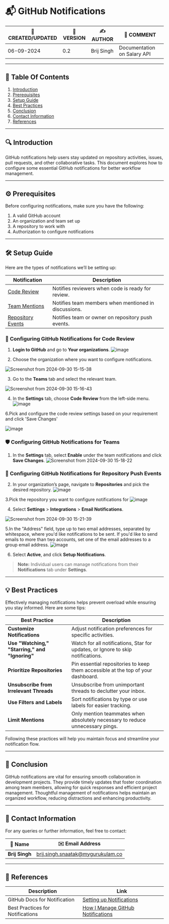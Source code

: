 
# 📬 GitHub Notifications

| 📅 CREATED/UPDATED | 📌 VERSION | ✍️ AUTHOR    | 📝 COMMENT                     |
|--------------------|------------|--------------|--------------------------------|
| 06-09-2024         | 0.2        | Brij Singh   | Documentation on Salary API    |

---

## 📑 Table Of Contents 
1. [Introduction](#introduction)
2. [Prerequisites](#prerequisites)
3. [Setup Guide](#setup-guide)
4. [Best Practices](#best-practices)
5. [Conclusion](#conclusion)
6. [Contact Information](#contact-information)
7. [References](#references)

---

## 🔍 Introduction
GitHub notifications help users stay updated on repository activities, issues, pull requests, and other collaborative tasks. This document explores how to configure some essential GitHub notifications for better workflow management.

---

## ⚙️ Prerequisites 
Before configuring notifications, make sure you have the following:
1. A valid GitHub account
2. An organization and team set up
3. A repository to work with
4. Authorization to configure notifications

---

## 🛠️ Setup Guide

Here are the types of notifications we’ll be setting up:

| **Notification**       | **Description**                                                                 |
| ---------------------- | ------------------------------------------------------------------------------- |
| [Code Review](#configuring-github-notifications-for-code-review)     | Notifies reviewers when code is ready for review. |
| [Team Mentions](#configuring-github-notifications-for-teams)        | Notifies team members when mentioned in discussions. |
| [Repository Events](#configuring-github-notifications-for-repository-push-events) | Notifies team or owner on repository push events. |

### 🔧 **Configuring GitHub Notifications for Code Review**

1. **Login to GitHub** and go to **Your organizations**.
![image](https://github.com/user-attachments/assets/0d51a7c8-7b8e-4345-aa35-5b93e141d154)




2. Choose the organization where you want to configure notifications.

 ![Screenshot from 2024-09-30 15-15-38](https://github.com/user-attachments/assets/89838648-4d4a-494a-8931-32b8db41c516)

 
  
3. Go to the **Teams** tab and select the relevant team.

 ![Screenshot from 2024-09-30 15-16-43](https://github.com/user-attachments/assets/99add14c-53bd-4501-8cea-4ce6f9700b65)

4. In the **Settings** tab, choose **Code Review** from the left-side menu.
![image](https://github.com/user-attachments/assets/0fcff9ed-ae6f-4415-bed4-9738bce746b8)

6.Pick and configure the code review settings based on your requirement and click 'Save Changes'

![image](https://github.com/user-attachments/assets/e0b60199-7509-4a2c-9fe2-8736d4bc457c)


### 🛡️ **Configuring GitHub Notifications for Teams**


1. In the **Settings** tab, select **Enable** under the team notifications and click **Save Changes**.
![Screenshot from 2024-09-30 15-18-22](https://github.com/user-attachments/assets/97738a50-ecdb-492b-9ee1-ff59295a9ac3)

### 🔔 **Configuring GitHub Notifications for Repository Push Events**

2. In your organization’s page, navigate to **Repositories** and pick the desired repository.
![image](https://github.com/user-attachments/assets/9dd1ab99-9acc-4c4f-8fb6-45a5b9c8e100)

3.Pick the repository you want to configure notifications for
![image](https://github.com/user-attachments/assets/103a0445-d4a2-4ea5-84a4-6695db721277)

4. Select **Settings** > **Integrations** > **Email Notifications**.

![Screenshot from 2024-09-30 15-21-39](https://github.com/user-attachments/assets/e4647113-d849-4da9-9e58-1f89f897c503)

5.In the "Address" field, type up to two email addresses, separated by whitespace, where you'd like notifications to be sent. If you'd like to send emails to more than two accounts, set one of the email addresses to a group email address.
![image](https://github.com/user-attachments/assets/0024da53-de9c-4db7-9935-2f6c07e657d7)


6. Select **Active**, and click **Setup Notifications**.

> **Note:** Individual users can manage notifications from their **Notifications** tab under **Settings**.

---

## 💡 Best Practices

Effectively managing notifications helps prevent overload while ensuring you stay informed. Here are some tips:

| **Best Practice**                | **Description**                                                                 |
| -------------------------------- | --------------------------------------------------------------------------------|
| **Customize Notifications**      | Adjust notification preferences for specific activities.                         |
| **Use "Watching," "Starring," and "Ignoring"** | Watch for all notifications, Star for updates, or Ignore to skip notifications. |
| **Prioritize Repositories**       | Pin essential repositories to keep them accessible at the top of your dashboard. |
| **Unsubscribe from Irrelevant Threads** | Unsubscribe from unimportant threads to declutter your inbox.                 |
| **Use Filters and Labels**        | Sort notifications by type or use labels for easier tracking.                    |
| **Limit Mentions**                | Only mention teammates when absolutely necessary to reduce unnecessary pings.    |
Following these practices will help you maintain focus and streamline your notification flow.

---

## 📝 Conclusion

GitHub notifications are vital for ensuring smooth collaboration in development projects. They provide timely updates that foster coordination among team members, allowing for quick responses and efficient project management. Thoughtful management of notifications helps maintain an organized workflow, reducing distractions and enhancing productivity.

---

## 📧 Contact Information

For any queries or further information, feel free to contact:

| 📛 Name       | ✉️ Email Address                    |
|---------------|-------------------------------------|
| **Brij Singh**| brij.singh.snaatak@mygurukulam.co   |

---

## 🔗 References

| **Description**               | **Link**                                                                                     |
| ----------------------------- | -------------------------------------------------------------------------------------------- |
| GitHub Docs for Notification   | [Setting up Notifications](https://docs.github.com/en/account-and-profile/managing-subscriptions-and-notifications-on-github/setting-up-notifications/about-notifications) |
| Best Practices for Notifications | [How I Manage GitHub Notifications](https://ben.balter.com/2020/08/25/how-i-manage-github-notifications/) |
